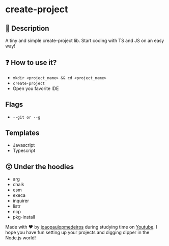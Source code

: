 # create-project

## 📑 Description
A tiny and simple create-project lib. Start coding with TS and JS on an easy way!

## ❓ How to use it?
- `mkdir <project_name> && cd <project_name>`
- `create-project`
- Open you favorite IDE

## Flags 
- `--git or --g`

## Templates
- Javascript
- Typescript

## 😮 Under the hoodies
- arg
- chalk
- esm
- execa
- inquirer
- listr
- ncp
- pkg-install

Made with ❤️ by 
[joaopaulopmedeiros](https://github.com/joaopaulopmedeiros/) during studying time on [Youtube](https://www.youtube.com/watch?v=s2h28p4s-Xs).
I hope you have fun setting up your projects and digging dipper in the Node.js world!
